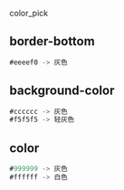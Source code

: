 color_pick

## border-bottom

```javascript
#eeeef0 -> 灰色
```

## background-color

```javascript
#cccccc -> 灰色
#f5f5f5 -> 轻灰色
```

## color

```javascript
#999999 -> 灰色
#ffffff -> 白色
```
